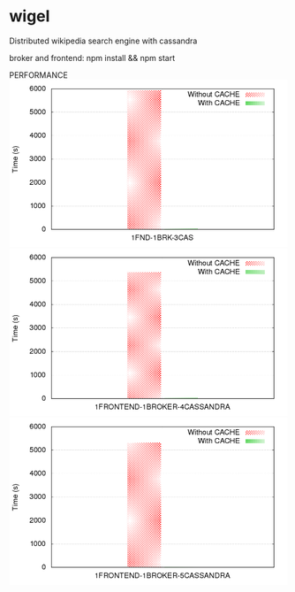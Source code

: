 # wigel
Distributed wikipedia search engine with cassandra

broker and frontend: npm install && npm start

PERFORMANCE
![Alt text](./1FND-1BRK-3CAS.png?raw=true "1FND-1BRK-3CAS")
![Alt text](./1FND-1BRK-4CAS.png?raw=true "1FND-1BRK-4CAS")
![Alt text](./1FND-1BRK-5CAS.png?raw=true "1FND-1BRK-5CAS")
